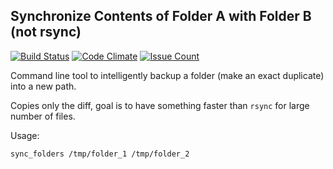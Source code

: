 ## Synchronize Contents of Folder A with Folder B (not rsync)

[![Build Status](https://travis-ci.org/praveenram/sync_folders.svg?branch=master)](https://travis-ci.org/praveenram/sync_folders) [![Code Climate](https://codeclimate.com/github/praveenram/sync_folders/badges/gpa.svg)](https://codeclimate.com/github/praveenram/sync_folders) [![Issue Count](https://codeclimate.com/github/praveenram/sync_folders/badges/issue_count.svg)](https://codeclimate.com/github/praveenram/sync_folders)

Command line tool to intelligently backup a folder (make an exact duplicate) into a new path.

Copies only the diff, goal is to have something faster than `rsync` for large number of files.

Usage:

`sync_folders /tmp/folder_1 /tmp/folder_2`
